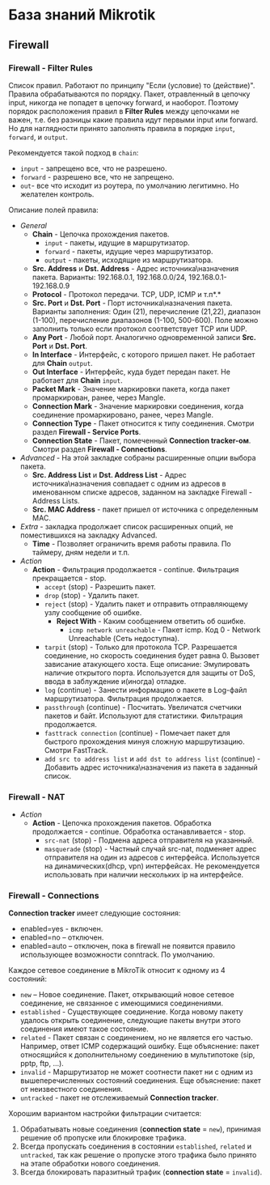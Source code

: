 # База знаний Mikrotik

## Firewall

### Firewall - Filter Rules

Список правил. Работают по принципу "Если (условие) то (действие)". Правила обрабатываются по порядку.
Пакет, отравленный в цепочку input, никогда не попадет в цепочку forward, и наоборот.
Поэтому порядок расположения правил в **Filter Rules** между цепочками не важен,
т.е. без разницы какие правила идут первыми input или forward.
Но для наглядности принято заполнять правила в порядке `input`, `forward`, и `output`.

Рекомендуется такой подход в `chain`:
* `input` - запрещено все, что не разрешено.
* `forward` - разрешено все, что не запрещено.
* `out`- все что исходит из роутера, по умолчанию легитимно. Но желателен контроль.

Описание полей правила:

* _General_
  * **Chain** - Цепочка прохождения пакетов.
    * `input` - пакеты, идущие в маршрутизатор.
    * `forward` - пакеты, идущие через маршрутизатор.
    * `output` - пакеты, исходящие из маршрутизатора.
  * **Src. Address** и **Dst. Address** - Адрес источника\назначения пакета. 
    Варианты: 192.168.0.1, 192.168.0.0/24, 192.168.0.1-192.168.0.9
  * **Protocol** - Протокол передачи. TCP, UDP, ICMP и т.п*.*
  * **Src. Port** и **Dst. Port** - Порт источника\назначения пакета. Варианты заполнения: 
    Один (21), перечисление (21,22), диапазон (1-100), перечисление диапазонов (1-100, 500-600). 
    Поле можно заполнить только если протокол соответствует TCP или UDP.
  * **Any Port** - Любой порт. Аналогично одновременной записи **Src. Port** и **Dst. Port**.
  * **In Interface** - Интерфейс, с которого пришел пакет. Не работает для **Chain** `output`.
  * **Out Interface** - Интерфейс, куда будет передан пакет. Не работает для **Chain** `input`.
  * **Packet Mark** - Значение маркировки пакета, когда пакет промаркирован, ранее, через Mangle.
  * **Connection Mark** - Значение маркировки соединения, когда соединение промаркировано, ранее, через Mangle.
  * **Connection Type** - Пакет относится к типу соединения. Смотри раздел **Firewall - Service Ports**.
  * **Connection State** - Пакет, помеченный **Connection tracker-ом**. Смотри раздел **Firewall - Connections**.
* _Advanced_ - На этой закладке собраны расширенные опции выбора пакета.
  * **Src. Address List** и **Dst. Address List** - Адрес источника\назначения совпадает с одним из адресов 
    в именованном списке адресов, заданном на закладке Firewall - Address Lists.
  * **Src. MAC Address** - пакет пришел от источника с определенным MAC.
* _Extra_ - закладка продолжает список расширенных опций, не поместившихся на закладку Advanced.
  * **Time** - Позволяет ограничить время работы правила. По таймеру, дням недели и т.п.
* _Action_
  * **Action** - Фильтрация продолжается - continue. Фильтрация прекращается - stop.
    * `accept` (stop) - Разрешить пакет.
    * `drop` (stop) - Удалить пакет.
    * `reject` (stop) - Удалить пакет и отправить отправляющему узлу сообщение об ошибке.
      * **Reject With** - Каким сообщением ответить об ошибке.
        * `icmp network unreachable` - Пакет icmp. Код 0 - Network Unreachable (Сеть недоступна).
    * `tarpit` (stop) - Только для протокола TCP. Разрешается соединение, но скорость соединения будет равна 0. 
      Вызовет зависание атакующего хоста. Еще описание:
      Эмулировать наличие открытого порта. Используется для защиты от DoS, ввода в заблуждение и(иногда) отладке.
    * `log` (continue) - Занести информацию о пакете в Log-файл маршрутизатора. Фильтрация продолжается.
    * `passthrough` (continue) - Посчитать. Увеличатся счетчики пакетов и байт. Используют для статистики. Фильтрация продолжается.
    * `fasttrack connection` (continue) - Помечает пакет для быстрого прохождения минуя сложную маршрутизацию. Смотри FastTrack.
    * `add src to address list` и `add dst to address list` (continue) - Добавить адрес источника\назначения из пакета в заданный список.

### Firewall - NAT

* _Action_
  * **Action** - Цепочка прохождения пакетов. Обработка продолжается - continue. Обработка останавливается - stop.
    * `src-nat` (stop) - Подмена адреса отправителя на указанный.
    * `masquerade` (stop) - Частный случай src-nat, подменяет адрес отправителя на один из адресов с интерфейса. 
      Используется на динамических(dhcp, vpn) интерфейсах. Не рекомендуется использовать при наличии нескольких ip на интерфейсе.

### Firewall - Connections

**Connection tracker** имеет следующие состояния:

* enabled=yes - включен.
* enabled=no – отключен.
* enabled=auto – отключен, пока в firewall не появится правило использующее возможности conntrack. По умолчанию.

Каждое сетевое соединение в MikroTik относит к одному из 4 состояний:

* `new` – Новое соединение. Пакет, открывающий новое сетевое соединение, не связанное с имеющимися соединениями.
* `established` - Существующее соединение. Когда новому пакету удалось открыть соединение, 
  следующие пакеты внутри этого соединения имеют такое состояние.
* `related` - Пакет связан с соединением, но не является его частью. Например, ответ ICMP содержащий ошибку. 
  Еще объяснение: пакет относящийся к дополнительному соединению в мультипотоке (sip, pptp, ftp, ...).
* `invalid` - Маршрутизатор не может соотнести пакет ни с одним из вышеперечисленных состояний соединения. 
  Еще объяснение: пакет от неизвестного соединения.
* `untracked` - пакет не отслеживаемый **Connection tracker**.

Хорошим вариантом настройки фильтрации считается:

1. Обрабатывать новые соединения (**connection state** = `new`), принимая решение об пропуске или блокировке трафика.
2. Всегда пропускать соединения в состоянии `established`, `related` и `untracked`, 
   так как решение о пропуске этого трафика было принято на этапе обработки нового соединения.
3. Всегда блокировать паразитный трафик (**connection state** = `invalid`).